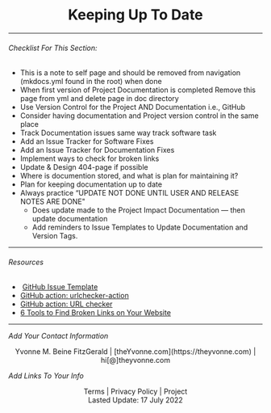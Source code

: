 
<h1 align="center">Keeping Up To Date</h1>

---

###### _Checklist For This Section:_  

- This is a note to self page and should be removed from navigation (mkdocs.yml found in the root) when done
- When first version of Project Documentation is completed Remove this page from yml and delete page in doc directory
- Use Version Control for the Project AND Documentation i.e., GitHub
- Consider having documentation and Project version control in the same place
- Track Documentation issues same way track software task
- Add an Issue Tracker for Software Fixes
- Add an Issue Tracker for Documentation Fixes
- Implement ways to check for broken links
- Update & Design 404-page if possible
- Where is documention stored, and what is plan for maintaining it?
- Plan for keeping documentation up to date
- Always practice “UPDATE NOT DONE UNTIL USER AND RELEASE NOTES ARE DONE"
    - Does update made to the Project Impact Documentation — then update documentation
    - Add reminders to Issue Templates to Update Documentation and Version Tags.




---
###### Resources
-  [GitHub Issue Template](https://docs.github.com/en/communities/using-templates-to-encourage-useful-issues-and-pull-requests/configuring-issue-templates-for-your-repository) 
-   [GitHub action: urlchecker-action](https://github.com/marketplace/actions/urlchecker-action)
-   [GitHub action: URL checker](https://github.com/marketplace/actions/url-checker)
- [6 Tools to Find Broken Links on Your Website](https://www.outlookstudios.com/tools-to-find-broken-links-on-your-website/) 



---
_Add Your Contact Information_
<center>Yvonne M. Beine FitzGerald | [theYvonne.com](https://theyvonne.com) | hi[@]theyvonne.com </center>  

_Add Links To Your Info_

<center>Terms | Privacy Policy | Project </center>

<center>Lasted Update: 17 July 2022 </center>


